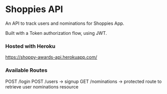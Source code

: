 # Shoppies API

An API to track users and nominations for Shoppies App.

Built with a Token authorization flow, using JWT.

### Hosted with Heroku

https://shoppy-awards-api.herokuapp.com/

### Available Routes

POST /login
POST /users -> signup
GET /nominations -> protected route to retrieve user nominations resource
